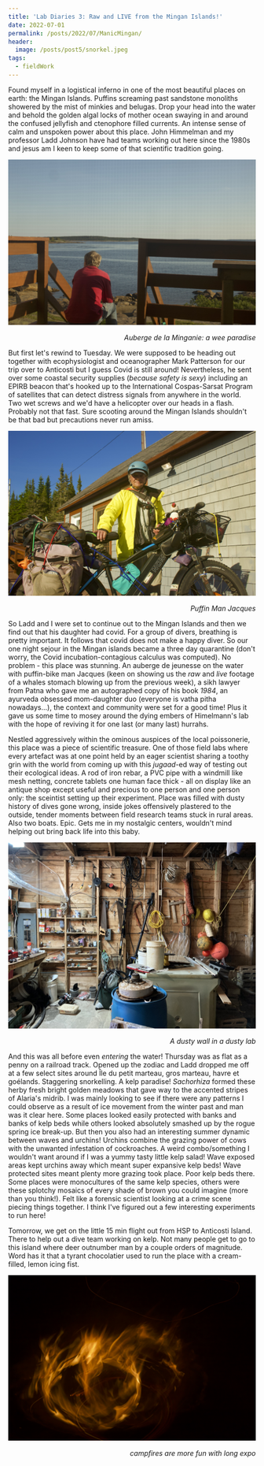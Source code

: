 ```yaml
---
title: 'Lab Diaries 3: Raw and LIVE from the Mingan Islands!'
date: 2022-07-01
permalink: /posts/2022/07/ManicMingan/
header: 
  image: /posts/post5/snorkel.jpeg
tags:
  - fieldWork
---
```


Found myself in a logistical inferno in one of the most beautiful places on earth: the Mingan Islands. Puffins screaming past sandstone monoliths showered by the mist of minkies and belugas. Drop your head into the water and behold the golden algal locks of mother ocean swaying in and around the confused jellyfish and ctenophore filled currents. An intense sense of calm and unspoken power about this place. John Himmelman and my professor Ladd Johnson have had teams working out here since the 1980s and jesus am I keen to keep some of that scientific tradition going. 

<p align="center" width="100%">
<img src="/images/posts/post5/auberge.jpeg">
<figcaption align="right"><i>Auberge de la Minganie: a wee paradise</i></figcaption>
</p>

But first let's rewind to Tuesday. We were supposed to be heading out together with ecophysiologist and oceanographer Mark Patterson for our trip over to Anticosti but I guess Covid is still around! Nevertheless, he sent over some coastal security supplies (<i>because safety is sexy</i>) including an EPIRB beacon that's hooked up to the International Cospas-Sarsat Program of satellites that can detect distress signals from anywhere in the world. Two wet screws and we'd have a helicopter over our heads in a flash. Probably not that fast. Sure scooting around the Mingan Islands shouldn't be that bad but precautions never run amiss.

<p align="center" width="100%">
<img src="/images/posts/post5/jacquesPuffin.jpeg">
<figcaption align="right"><i>Puffin Man Jacques</i></figcaption>
</p>

So Ladd and I were set to continue out to the Mingan Islands and then we find out that his daughter had covid. For a group of divers, breathing is pretty important. It follows that covid does not make a happy diver. So our one night sejour in the Mingan islands became a three day quarantine (don't worry, the Covid incubation-contagious calculus was computed). No problem - this place was stunning. An auberge de jeunesse on the water with puffin-bike man Jacques (keen on showing us the <i>raw</i> and <i>live</i> footage of a whales stomach blowing up from the previous week), a sikh lawyer from Patna who gave me an autographed copy of his book <i>1984</i>, an ayurveda obsessed mom-daughter duo (everyone is vatha pitha nowadays...), the context and community were set for a good time! Plus it gave us some time to mosey around the dying embers of Himelmann's lab with the hope of reviving it for one last (or many last) hurrahs.


Nestled aggressively within the ominous auspices of the local poissonerie, this place was a piece of scientific treasure. One of those field labs where every artefact was at one point held by an eager scientist sharing a toothy grin with the world from coming up with this <i>jugaad</i>-ed way of testing out their ecological ideas. A rod of iron rebar, a PVC pipe with a windmill like mesh netting, concrete tablets one human face thick - all on display like an antique shop except useful and precious to one person and one person only: the sceintist setting up their experiment. Place was filled with dusty history of dives gone wrong, inside jokes offensively plastered to the outside, tender moments between field research teams stuck in rural areas. Also two boats. Epic. Gets me in my nostalgic centers, wouldn't mind helping out bring back life into this baby.

<p align="center" width="100%">
<img src="/images/posts/post5/himLab.jpeg">
<figcaption align="right"><i>A dusty wall in a dusty lab</i></figcaption>
</p>

And this was all before even <i>entering</i> the water! Thursday was as flat as a penny on a railroad track. Opened up the zodiac and Ladd dropped me off at a few select sites around Île du petit marteau, gros marteau, havre et goélands. Staggering snorkelling. A kelp paradise! <i>Sachorhiza</i> formed these herby fresh bright golden meadows that gave way to the accented stripes of Alaria's midrib. I was mainly looking to see if there were any patterns I could observe as a result of ice movement from the winter past and man was it clear here. Some places looked easily protected with banks and banks of kelp beds while others looked absolutely smashed up by the rogue spring ice break-up. But then you also had an interesting summer dynamic between waves and urchins! Urchins combine the grazing power of cows with the unwanted infestation of cockroaches. A weird combo/something I wouldn't want around if I was a yummy tasty little kelp salad! Wave exposed areas kept urchins away which meant super expansive kelp beds! Wave protected sites meant plenty more grazing took place. Poor kelp beds there. Some places were monocultures of the same kelp species, others were these splotchy mosaics of every shade of brown you could imagine (more than you think!). Felt like a forensic scientist looking at a crime scene piecing things together. I think I've figured out a few interesting experiments to run here!

Tomorrow, we get on the little 15 min flight out from HSP to Anticosti Island. There to help out a dive team working on kelp. Not many people get to go to this island where deer outnumber man by a couple orders of magnitude. Word has it that a tyrant chocolatier used to run the place with a cream-filled, lemon icing fist.  

<p align="center" width="100%">
<img src="/images/posts/post5/campfire.jpeg">
<figcaption align="right"><i>campfires are more fun with long expo</i></figcaption>
</p>